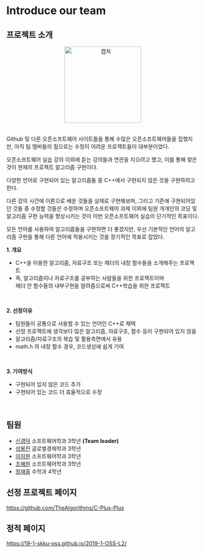 # Introduce our team

## 프로젝트 소개

<center>
<img width="200" height="200" alt="캡처" src="https://user-images.githubusercontent.com/28394879/58865743-11c76a80-86f2-11e9-9e6b-c7ef2c03bf56.PNG">
</center>

<br>

Github 및 다른 오픈소프트웨어 사이트들을 통해 수많은 오픈소프트웨어들을 접했지만, 
아직 팀 멤버들의 힘으로는 수정이 어려운 프로젝트들이 대부분이었다.

오픈소프트웨어 실습 강의 이외에 듣는 강의들과 연관을 지으려고 했고, 
이를 통해 찾은 것이 현재의 프로젝트 알고리즘 구현이다.

다양한 언어로 구현되어 있는 알고리즘들 중 C++에서 구현되지 않은 것을 구현하려고 한다.

다른 강의 시간에 이론으로 배운 것들을 실제로 구현해보며,
그리고 기존에 구현되어있던 것들 중 수정할 것들은 수정하며
오픈소프트웨어 과제 이외에 팀원 개개인의 코딩 및 알고리즘 구현 능력을 향상시키는 것이 이번 오픈소프트웨어 실습의 단기적인 목표이다.

모든 언어를 사용하여 알고리즘들을 구현하면 더 좋겠지만,
우선 기본적인 언어의 알고리즘 구현을 통해 다른 언어에 적용시키는 것을 장기적인 목표로 잡았다. <br>


**1. 개요**<br>
- C++을 이용한 알고리즘, 자료구조 또는 헤더의 내장 함수들을 소개해주는 프로젝트<br>
- 즉, 알고리즘이나 자료구조를 공부하는 사람들을 위한 프로젝트이며<br>
   헤더 안 함수들의 내부구현을 알려줌으로써 C++학습을 위한 프로젝트 <br>
<br>

**2. 선정이유**<br>
- 팀원들이 공통으로 사용할 수 있는 언어인 C++로 채택
- 선정 프로젝트에 생각보다 많은 알고리즘, 자료구조, 함수 등이 구현되어 있지 않음
- 알고리즘/자료구조의 복습 및 활용측면에서 유용
- math.h 의 내장 함수 경우, 코드생성에 쉽게 기여
<br>

**3. 기여방식**<br>
- 구현되어 있지 않은 코드 추가
- 구현되어 있는 코드 더 효율적으로 수정
<br>

## 팀원
   - [신경덕](https://github.com/sinkyoungdeok) 소프트웨어학과 3학년 **(Team leader)**
   - [성봉진](https://github.com/HongGildong98) 글로벌경제학과 3학년
   - [이지원](https://github.com/ljw322/MyPage) 소프트웨어학과 3학년
   - [조혜원](https://github.com/sala0320) 소프트웨어학과 3학년
   - [정재홍](https://github.com/0322-hong) 수학과 4학년<br>

## 선정 프로젝트 페이지
https://github.com/TheAlgorithms/C-Plus-Plus

## 정적 페이지
https://19-1-skku-oss.github.io/2019-1-OSS-L2/
